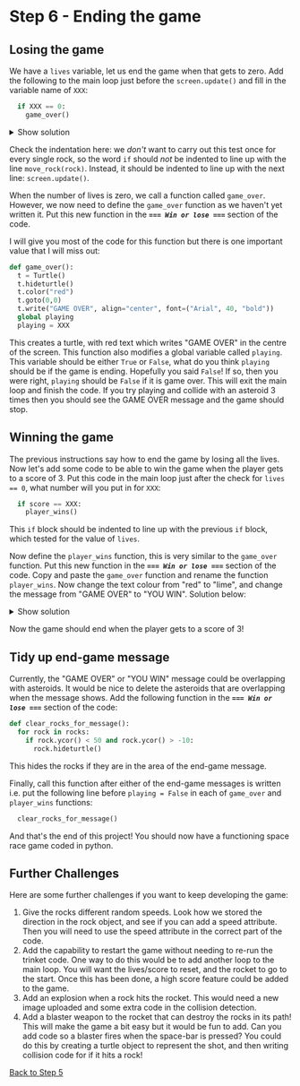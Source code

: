 # Step 6 - Ending the game

## Losing the game

We have a `lives` variable, let us end the game when that gets to zero. Add the following to the main loop
just before the `screen.update()` and fill in the variable name of `XXX`:

```python
  if XXX == 0:
    game_over()
```

<details><summary>Show solution</summary>

```python
  if lives == 0:
    game_over()
```
</details>

Check the indentation here: we *don't* want to carry out this test once for every single rock, so the word `if` should *not* be indented to line up with the line `move_rock(rock)`. Instead, it should be indented to line up with the next line: `screen.update()`.

When the number of lives is zero, we call a function called `game_over`.
However, we now need to define the `game_over` function as we haven't yet written it. Put this new function in the ***`=== Win or lose ===`*** section of the code. 

I will give you most of the code for this function but there is one important value that I will miss out:

```python
def game_over():
  t = Turtle()
  t.hideturtle()
  t.color("red")
  t.goto(0,0)
  t.write("GAME OVER", align="center", font=("Arial", 40, "bold"))
  global playing
  playing = XXX
```

This creates a turtle, with red text which writes "GAME OVER" in the centre of the screen. This function also
modifies a global variable called `playing`. This variable should be either `True` or `False`, what do you think
`playing` should be if the game is ending. Hopefully you said `False`! If so, then you were right, `playing` should be `False`
if it is game over. This will exit the main loop and finish the code. If you try playing and collide with an asteroid 3 times then
you should see the GAME OVER message and the game should stop.

## Winning the game

The previous instructions say how to end the game by losing all the lives. Now let's add some code to be able to win the game 
when the player gets to a score of 3. Put this code in the main loop just after the check for `lives == 0`, what number will you put 
in for `XXX`:

```python
  if score == XXX:
    player_wins()
```

This `if` block should be indented to line up with the previous `if` block, which tested for the value of `lives`.

Now define the `player_wins` function, this is very similar to the `game_over` function. Put this new function in the ***`=== Win or lose ===`*** section of the code. 
Copy and paste the `game_over` function and rename the function `player_wins`.  Now change the text colour from "red" to "lime", and change the message from "GAME OVER" to "YOU WIN".
Solution below:

<details><summary>Show solution</summary>

```python
def player_wins():
  t = Turtle()
  t.hideturtle()
  t.color("lime")
  t.goto(0,0)
  t.write("YOU WIN!!!!!", align="center", font=("Arial", 40, "bold"))
  global playing
  playing = False
```
</details>

Now the game should end when the player gets to a score of 3!

## Tidy up end-game message

Currently, the "GAME OVER" or "YOU WIN" message could be overlapping with asteroids. It would be nice to delete the asteroids that are overlapping
when the message shows. Add the following function in the ***`=== Win or lose ===`*** section of the code:

```python
def clear_rocks_for_message():
  for rock in rocks:
    if rock.ycor() < 50 and rock.ycor() > -10:
      rock.hideturtle()
```

This hides the rocks if they are in the area of the end-game message.

Finally, call this function after either of the end-game messages is written i.e. put the following line before `playing = False` in each of
`game_over` and `player_wins` functions:

```python
  clear_rocks_for_message()
```

And that's the end of this project! You should now have a functioning space race game coded in python.

## Further Challenges

Here are some further challenges if you want to keep developing the game:

1. Give the rocks different random speeds. Look how we stored the direction in the rock object, and see if you can add a speed attribute. Then you
   will need to use the speed attribute in the correct part of the code. 
2. Add the capability to restart the game without needing to re-run the trinket code. One way to do this would be to add another loop to the main
   loop. You will want the lives/score to reset, and the rocket to go to the start. Once this has been done, a high score feature could be added to
   the game.
3. Add an explosion when a rock hits the rocket. This would need a new image uploaded and some extra code in the collision detection.
4. Add a blaster weapon to the rocket that can destroy the rocks in its path! This will make the game a bit easy but it would be fun to add. Can you
   add code so a blaster fires when the space-bar is pressed? You could do this by creating a turtle object to represent the shot, and then writing
   collision code for if it hits a rock!

[Back to Step 5](../step05-add_lives/readme.md)

